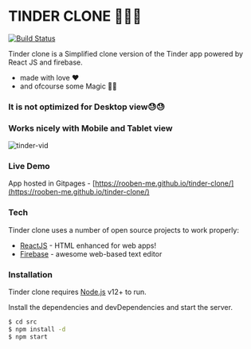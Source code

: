 # TINDER CLONE 🚀🚀🚀

[![Build Status](https://travis-ci.org/joemccann/dillinger.svg?branch=master)](https://travis-ci.org/joemccann/dillinger)

Tinder clone is a Simplified clone version of the Tinder app powered by React JS and firebase.

- made with love ❤️
- and ofcourse some Magic 🧙🏻

### It is not optimized for Desktop view😓😓

### Works nicely with Mobile and Tablet view

![tinder-vid](https://user-images.githubusercontent.com/51721541/93515884-e8623a80-f946-11ea-8cf3-23b9cbaedc0b.gif)

### Live Demo

App hosted in Gitpages - [https://rooben-me.github.io/tinder-clone/](https://rooben-me.github.io/tinder-clone/)

### Tech

Tinder clone uses a number of open source projects to work properly:

- [ReactJS](https://reactjs.org/) - HTML enhanced for web apps!
- [Firebase](https://firebase.google.com/) - awesome web-based text editor

### Installation

Tinder clone requires [Node.js](https://nodejs.org/) v12+ to run.

Install the dependencies and devDependencies and start the server.

```sh
$ cd src
$ npm install -d
$ npm start
```
